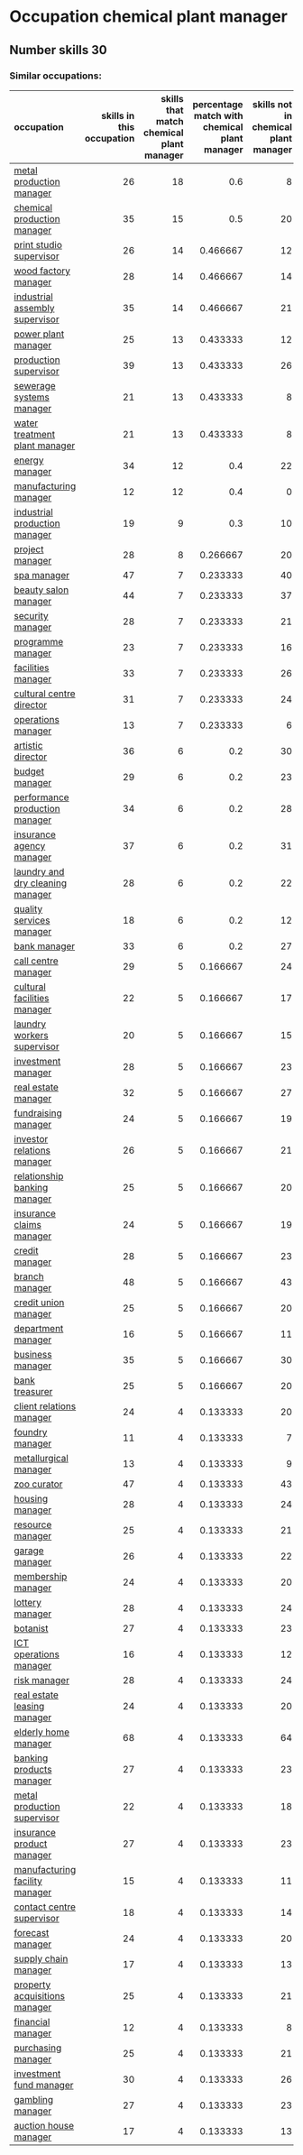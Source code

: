 # Occupation chemical plant manager
## Number skills 30
### Similar occupations:
| occupation                                                              |   skills in this occupation |   skills that match chemical plant manager |   percentage match with chemical plant manager |   skills not in chemical plant manager |
|:------------------------------------------------------------------------|----------------------------:|-------------------------------------------:|-----------------------------------------------:|---------------------------------------:|
| [metal production manager](metal_production_manager.md)                 |                          26 |                                         18 |                                       0.6      |                                      8 |
| [chemical production manager](chemical_production_manager.md)           |                          35 |                                         15 |                                       0.5      |                                     20 |
| [print studio supervisor](print_studio_supervisor.md)                   |                          26 |                                         14 |                                       0.466667 |                                     12 |
| [wood factory manager](wood_factory_manager.md)                         |                          28 |                                         14 |                                       0.466667 |                                     14 |
| [industrial assembly supervisor](industrial_assembly_supervisor.md)     |                          35 |                                         14 |                                       0.466667 |                                     21 |
| [power plant manager](power_plant_manager.md)                           |                          25 |                                         13 |                                       0.433333 |                                     12 |
| [production supervisor](production_supervisor.md)                       |                          39 |                                         13 |                                       0.433333 |                                     26 |
| [sewerage systems manager](sewerage_systems_manager.md)                 |                          21 |                                         13 |                                       0.433333 |                                      8 |
| [water treatment plant manager](water_treatment_plant_manager.md)       |                          21 |                                         13 |                                       0.433333 |                                      8 |
| [energy manager](energy_manager.md)                                     |                          34 |                                         12 |                                       0.4      |                                     22 |
| [manufacturing manager](manufacturing_manager.md)                       |                          12 |                                         12 |                                       0.4      |                                      0 |
| [industrial production manager](industrial_production_manager.md)       |                          19 |                                          9 |                                       0.3      |                                     10 |
| [project manager](project_manager.md)                                   |                          28 |                                          8 |                                       0.266667 |                                     20 |
| [spa manager](spa_manager.md)                                           |                          47 |                                          7 |                                       0.233333 |                                     40 |
| [beauty salon manager](beauty_salon_manager.md)                         |                          44 |                                          7 |                                       0.233333 |                                     37 |
| [security manager](security_manager.md)                                 |                          28 |                                          7 |                                       0.233333 |                                     21 |
| [programme manager](programme_manager.md)                               |                          23 |                                          7 |                                       0.233333 |                                     16 |
| [facilities manager](facilities_manager.md)                             |                          33 |                                          7 |                                       0.233333 |                                     26 |
| [cultural centre director](cultural_centre_director.md)                 |                          31 |                                          7 |                                       0.233333 |                                     24 |
| [operations manager](operations_manager.md)                             |                          13 |                                          7 |                                       0.233333 |                                      6 |
| [artistic director](artistic_director.md)                               |                          36 |                                          6 |                                       0.2      |                                     30 |
| [budget manager](budget_manager.md)                                     |                          29 |                                          6 |                                       0.2      |                                     23 |
| [performance production manager](performance_production_manager.md)     |                          34 |                                          6 |                                       0.2      |                                     28 |
| [insurance agency manager](insurance_agency_manager.md)                 |                          37 |                                          6 |                                       0.2      |                                     31 |
| [laundry and dry cleaning manager](laundry_and_dry_cleaning_manager.md) |                          28 |                                          6 |                                       0.2      |                                     22 |
| [quality services manager](quality_services_manager.md)                 |                          18 |                                          6 |                                       0.2      |                                     12 |
| [bank manager](bank_manager.md)                                         |                          33 |                                          6 |                                       0.2      |                                     27 |
| [call centre manager](call_centre_manager.md)                           |                          29 |                                          5 |                                       0.166667 |                                     24 |
| [cultural facilities manager](cultural_facilities_manager.md)           |                          22 |                                          5 |                                       0.166667 |                                     17 |
| [laundry workers supervisor](laundry_workers_supervisor.md)             |                          20 |                                          5 |                                       0.166667 |                                     15 |
| [investment manager](investment_manager.md)                             |                          28 |                                          5 |                                       0.166667 |                                     23 |
| [real estate manager](real_estate_manager.md)                           |                          32 |                                          5 |                                       0.166667 |                                     27 |
| [fundraising manager](fundraising_manager.md)                           |                          24 |                                          5 |                                       0.166667 |                                     19 |
| [investor relations manager](investor_relations_manager.md)             |                          26 |                                          5 |                                       0.166667 |                                     21 |
| [relationship banking manager](relationship_banking_manager.md)         |                          25 |                                          5 |                                       0.166667 |                                     20 |
| [insurance claims manager](insurance_claims_manager.md)                 |                          24 |                                          5 |                                       0.166667 |                                     19 |
| [credit manager](credit_manager.md)                                     |                          28 |                                          5 |                                       0.166667 |                                     23 |
| [branch manager](branch_manager.md)                                     |                          48 |                                          5 |                                       0.166667 |                                     43 |
| [credit union manager](credit_union_manager.md)                         |                          25 |                                          5 |                                       0.166667 |                                     20 |
| [department manager](department_manager.md)                             |                          16 |                                          5 |                                       0.166667 |                                     11 |
| [business manager](business_manager.md)                                 |                          35 |                                          5 |                                       0.166667 |                                     30 |
| [bank treasurer](bank_treasurer.md)                                     |                          25 |                                          5 |                                       0.166667 |                                     20 |
| [client relations manager](client_relations_manager.md)                 |                          24 |                                          4 |                                       0.133333 |                                     20 |
| [foundry manager](foundry_manager.md)                                   |                          11 |                                          4 |                                       0.133333 |                                      7 |
| [metallurgical manager](metallurgical_manager.md)                       |                          13 |                                          4 |                                       0.133333 |                                      9 |
| [zoo curator](zoo_curator.md)                                           |                          47 |                                          4 |                                       0.133333 |                                     43 |
| [housing manager](housing_manager.md)                                   |                          28 |                                          4 |                                       0.133333 |                                     24 |
| [resource manager](resource_manager.md)                                 |                          25 |                                          4 |                                       0.133333 |                                     21 |
| [garage manager](garage_manager.md)                                     |                          26 |                                          4 |                                       0.133333 |                                     22 |
| [membership manager](membership_manager.md)                             |                          24 |                                          4 |                                       0.133333 |                                     20 |
| [lottery manager](lottery_manager.md)                                   |                          28 |                                          4 |                                       0.133333 |                                     24 |
| [botanist](botanist.md)                                                 |                          27 |                                          4 |                                       0.133333 |                                     23 |
| [ICT operations manager](ICT_operations_manager.md)                     |                          16 |                                          4 |                                       0.133333 |                                     12 |
| [risk manager](risk_manager.md)                                         |                          28 |                                          4 |                                       0.133333 |                                     24 |
| [real estate leasing manager](real_estate_leasing_manager.md)           |                          24 |                                          4 |                                       0.133333 |                                     20 |
| [elderly home manager](elderly_home_manager.md)                         |                          68 |                                          4 |                                       0.133333 |                                     64 |
| [banking products manager](banking_products_manager.md)                 |                          27 |                                          4 |                                       0.133333 |                                     23 |
| [metal production supervisor](metal_production_supervisor.md)           |                          22 |                                          4 |                                       0.133333 |                                     18 |
| [insurance product manager](insurance_product_manager.md)               |                          27 |                                          4 |                                       0.133333 |                                     23 |
| [manufacturing facility manager](manufacturing_facility_manager.md)     |                          15 |                                          4 |                                       0.133333 |                                     11 |
| [contact centre supervisor](contact_centre_supervisor.md)               |                          18 |                                          4 |                                       0.133333 |                                     14 |
| [forecast manager](forecast_manager.md)                                 |                          24 |                                          4 |                                       0.133333 |                                     20 |
| [supply chain manager](supply_chain_manager.md)                         |                          17 |                                          4 |                                       0.133333 |                                     13 |
| [property acquisitions manager](property_acquisitions_manager.md)       |                          25 |                                          4 |                                       0.133333 |                                     21 |
| [financial manager](financial_manager.md)                               |                          12 |                                          4 |                                       0.133333 |                                      8 |
| [purchasing manager](purchasing_manager.md)                             |                          25 |                                          4 |                                       0.133333 |                                     21 |
| [investment fund manager](investment_fund_manager.md)                   |                          30 |                                          4 |                                       0.133333 |                                     26 |
| [gambling manager](gambling_manager.md)                                 |                          27 |                                          4 |                                       0.133333 |                                     23 |
| [auction house manager](auction_house_manager.md)                       |                          17 |                                          4 |                                       0.133333 |                                     13 |
